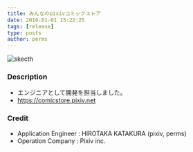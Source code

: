 ```yaml
---
title: みんなのpixivコミックストア
date: 2016-01-01 15:22:25
tags: [release]
type: posts
author: perms
---
```


![skecth](/img/works/comic_store.png 'emma')

### Description

* エンジニアとして開発を担当しました。
* https://comicstore.pixiv.net

### Credit

* Application Engineer : HIROTAKA KATAKURA (pixiv, perms)
* Operation Company : Pixiv inc.
